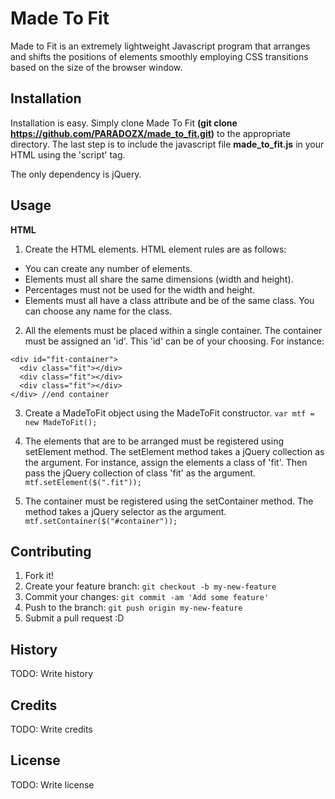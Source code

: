 # Made To Fit

Made to Fit is an extremely lightweight Javascript program that arranges and shifts the positions of elements smoothly employing CSS transitions based on the size of the browser window.  

## Installation

Installation is easy.  Simply clone Made To Fit <strong>(git clone https://github.com/PARADOZX/made_to_fit.git)</strong> to the appropriate directory. The last step is to include the javascript file <strong>made_to_fit.js</strong> in your HTML using the 'script' tag.

The only dependency is jQuery.

## Usage

<strong>HTML</strong>

1. Create the HTML elements.  HTML element rules are as follows:
  - You can create any number of elements.
  - Elements must all share the same dimensions (width and height).
  - Percentages must not be used for the width and height.  
  - Elements must all have a class attribute and be of the same class.  You can choose any name for the class.

2. All the elements must be placed within a single container.  The container must be assigned an 'id'.  This 'id' can be of your choosing.  For instance:
```
<div id="fit-container">
  <div class="fit"></div>
  <div class="fit"></div>
  <div class="fit"></div>
</div> //end container
```

3. Create a MadeToFit object using the MadeToFit constructor.  `var mtf = new MadeToFit();`

4. The elements that are to be arranged must be registered using setElement method.  The setElement method takes a jQuery collection as the argument.  For instance, assign the elements a class of 'fit'.  Then pass the jQuery collection of class 'fit' as the argument.  `mtf.setElement($(".fit"));` 
5. The container must be registered using the setContainer method.  The method takes a jQuery selector as the argument. `mtf.setContainer($("#container"));`  






## Contributing

1. Fork it!
2. Create your feature branch: `git checkout -b my-new-feature`
3. Commit your changes: `git commit -am 'Add some feature'`
4. Push to the branch: `git push origin my-new-feature`
5. Submit a pull request :D

## History

TODO: Write history

## Credits

TODO: Write credits

## License

TODO: Write license
